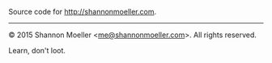Source code for http://shannonmoeller.com.

----

© 2015 Shannon Moeller \<me@shannonmoeller.com\>. All rights reserved.

Learn, don't loot.

